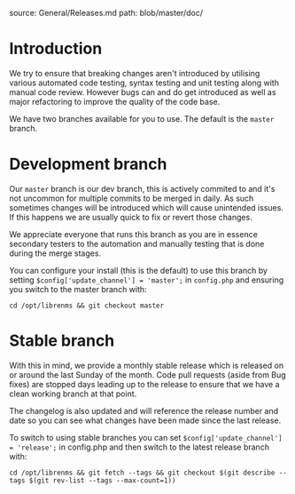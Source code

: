 source: General/Releases.md
path: blob/master/doc/

# Introduction

We try to ensure that breaking changes aren't introduced by utilising
various automated code testing, syntax testing and unit testing along
with manual code review. However bugs can and do get introduced as
well as major refactoring to improve the quality of the code base.

We have two branches available for you to use. The default is the `master` branch.

# Development branch

Our `master` branch is our dev branch, this is actively commited to
and it's not uncommon for multiple commits to be merged in daily. As
such sometimes changes will be introduced which will cause unintended
issues. If this happens we are usually quick to fix or revert those changes.

We appreciate everyone that runs this branch as you are in essence
secondary testers to the automation and manually testing that is done
during the merge stages.

You can configure your install (this is the default) to use this
branch by setting `$config['update_channel'] = 'master';` in
`config.php` and ensuring you switch to the master branch with:

`cd /opt/librenms && git checkout master`

# Stable branch

With this in mind, we provide a monthly stable release which is
released on or around  the last Sunday of the month. Code pull
requests (aside from Bug fixes) are stopped days leading up to the
release to ensure that we have a clean working branch at that point.

The changelog is also updated and will reference the release number
and date so you can see what changes have been made since the last release.

To switch to using stable branches you can set
`$config['update_channel'] = 'release';` in config.php and then switch
to the latest release branch with:

`cd /opt/librenms && git fetch --tags && git checkout $(git describe
--tags $(git rev-list --tags --max-count=1))`
